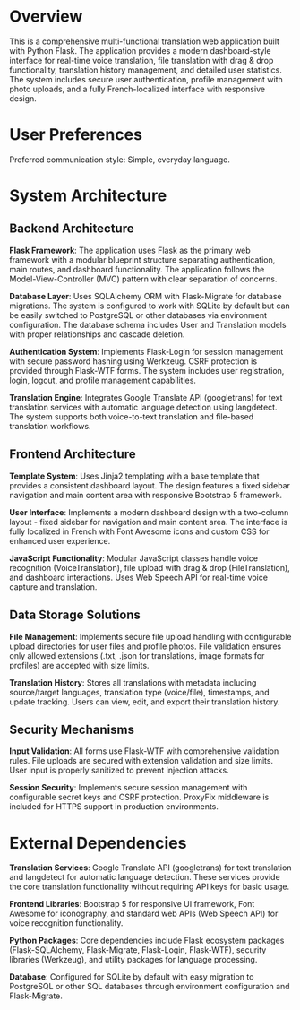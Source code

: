 # Overview

This is a comprehensive multi-functional translation web application built with Python Flask. The application provides a modern dashboard-style interface for real-time voice translation, file translation with drag & drop functionality, translation history management, and detailed user statistics. The system includes secure user authentication, profile management with photo uploads, and a fully French-localized interface with responsive design.

# User Preferences

Preferred communication style: Simple, everyday language.

# System Architecture

## Backend Architecture

**Flask Framework**: The application uses Flask as the primary web framework with a modular blueprint structure separating authentication, main routes, and dashboard functionality. The application follows the Model-View-Controller (MVC) pattern with clear separation of concerns.

**Database Layer**: Uses SQLAlchemy ORM with Flask-Migrate for database migrations. The system is configured to work with SQLite by default but can be easily switched to PostgreSQL or other databases via environment configuration. The database schema includes User and Translation models with proper relationships and cascade deletion.

**Authentication System**: Implements Flask-Login for session management with secure password hashing using Werkzeug. CSRF protection is provided through Flask-WTF forms. The system includes user registration, login, logout, and profile management capabilities.

**Translation Engine**: Integrates Google Translate API (googletrans) for text translation services with automatic language detection using langdetect. The system supports both voice-to-text translation and file-based translation workflows.

## Frontend Architecture

**Template System**: Uses Jinja2 templating with a base template that provides a consistent dashboard layout. The design features a fixed sidebar navigation and main content area with responsive Bootstrap 5 framework.

**User Interface**: Implements a modern dashboard design with a two-column layout - fixed sidebar for navigation and main content area. The interface is fully localized in French with Font Awesome icons and custom CSS for enhanced user experience.

**JavaScript Functionality**: Modular JavaScript classes handle voice recognition (VoiceTranslation), file upload with drag & drop (FileTranslation), and dashboard interactions. Uses Web Speech API for real-time voice capture and translation.

## Data Storage Solutions

**File Management**: Implements secure file upload handling with configurable upload directories for user files and profile photos. File validation ensures only allowed extensions (.txt, .json for translations, image formats for profiles) are accepted with size limits.

**Translation History**: Stores all translations with metadata including source/target languages, translation type (voice/file), timestamps, and update tracking. Users can view, edit, and export their translation history.

## Security Mechanisms

**Input Validation**: All forms use Flask-WTF with comprehensive validation rules. File uploads are secured with extension validation and size limits. User input is properly sanitized to prevent injection attacks.

**Session Security**: Implements secure session management with configurable secret keys and CSRF protection. ProxyFix middleware is included for HTTPS support in production environments.

# External Dependencies

**Translation Services**: Google Translate API (googletrans) for text translation and langdetect for automatic language detection. These services provide the core translation functionality without requiring API keys for basic usage.

**Frontend Libraries**: Bootstrap 5 for responsive UI framework, Font Awesome for iconography, and standard web APIs (Web Speech API) for voice recognition functionality.

**Python Packages**: Core dependencies include Flask ecosystem packages (Flask-SQLAlchemy, Flask-Migrate, Flask-Login, Flask-WTF), security libraries (Werkzeug), and utility packages for language processing.

**Database**: Configured for SQLite by default with easy migration to PostgreSQL or other SQL databases through environment configuration and Flask-Migrate.
